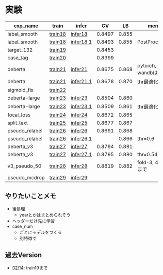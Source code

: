 # 実験


|exp_name|train|infer|CV|LB|memo|
|--|--|--|--|--|--|
|label_smooth|[train18]|[infer18]|0.8497|0.855||
|label_smooth|[train18]|[infer18.1]|0.8493|0.855|PostProcessing|
|target_132|[train19]||0.8453|||
|case_tag|[train20]||0.8399|||
|deberta|[train21]|[infer21]|0.8675|0.868|pytorch, GPU, wandbは無し|
|deberta|[train21]|[infer21.1]|0.8678|0.870|thr最適化(0.44)|
|sigmoid_fix|[train22]||||
|deberta-large|[train23]|[infer23]|0.8504|0.860||
|deberta-large|[train23]|[infer23.1]|0.8509|0.861|thr最適化(0.42)|
|focal_loss|[train24]|[infer24]|0.8672|0.865|
|split_text|[train25]|[infer25]|0.8677|0.867||
|pseudo_relabel|[train26]|[infer26]|0.8691|0.868||
|pseudo_relabel|[train26]|[infer26.1]||0.866|thr=0.6|
|deberta_v3|[train27]|[infer27]|0.8794|0.881||
|deberta_v3|[train27]|[infer27.1]|0.8795|0.880|thr=0.54|
|v3_pseudo_50|[train28]|[infer28]|0.8819|0.882|fold-3, 4epochまで|
|pseudo_mcdrop|[train29]|[infer29]||||

[train18]:https://www.kaggle.com/takamichitoda/nbme-train-transformer-on-tpu?scriptVersionId=87806343
[infer18]:https://www.kaggle.com/takamichitoda/nbme-infer-transformer-on-gpu?scriptVersionId=87811578
[infer18.1]:https://www.kaggle.com/takamichitoda/nbme-infer-transformer-on-gpu?scriptVersionId=87811741
[train19]:https://www.kaggle.com/takamichitoda/nbme-train-transformer-on-tpu?scriptVersionId=87812374
[train20]:https://www.kaggle.com/takamichitoda/nbme-train-transformer-on-tpu?scriptVersionId=87879975
[train21]:https://www.kaggle.com/takamichitoda/nbme-train-by-pytorch?scriptVersionId=88074775
[infer21]:https://www.kaggle.com/takamichitoda/nbme-infer-by-pytorch/data?scriptVersionId=88283037
[infer21.1]:https://www.kaggle.com/takamichitoda/nbme-infer-by-pytorch?scriptVersionId=88283349
[train22]:https://www.kaggle.com/takamichitoda/nbme-train-transformer-on-tpu?scriptVersionId=88294326
[train23]:https://www.kaggle.com/takamichitoda/nbme-train-by-pytorch?scriptVersionId=88296676
[infer23]:https://www.kaggle.com/takamichitoda/nbme-infer-by-pytorch?scriptVersionId=88338301
[infer23.1]:https://www.kaggle.com/takamichitoda/nbme-infer-by-pytorch?scriptVersionId=88338405
[train24]:https://www.kaggle.com/takamichitoda/nbme-train-by-pytorch?scriptVersionId=88344420
[infer24]:https://www.kaggle.com/takamichitoda/nbme-infer-by-pytorch?scriptVersionId=88371620
[train25]:https://www.kaggle.com/takamichitoda/nbme-train-by-pytorch?scriptVersionId=88379480
[infer25]:https://www.kaggle.com/takamichitoda/nbme-infer-by-pytorch/data?scriptVersionId=88420325
[train26]:https://github.com/trtd56/NBME-Score-Clinical-Patient-Notes/blob/b1c8ddeef5aa930142ff482116a39fde5b99cebc/src/nbme_train_by_pytorch.py
[infer26]:https://www.kaggle.com/takamichitoda/nbme-infer-by-pytorch/data?scriptVersionId=88600070
[infer26.1]:https://www.kaggle.com/takamichitoda/nbme-infer-by-pytorch?scriptVersionId=88600175
[train27]:https://github.com/trtd56/NBME-Score-Clinical-Patient-Notes/blob/9d06cacd1faaf58d9a8190b51018f0acf5e64774/src/nbme_train_by_pytorch.py
[infer27]:https://www.kaggle.com/takamichitoda/nbme-infer-by-pytorch?scriptVersionId=88683264
[infer27.1]:https://www.kaggle.com/takamichitoda/nbme-infer-by-pytorch/data?scriptVersionId=88683503
[train28]:xxx
[infer28]:https://www.kaggle.com/takamichitoda/nbme-infer-by-pytorch?scriptVersionId=88787914
[train29]:xxx
[infer29]:xxx

## やりたいことメモ
- 後処理
  - yearとかはまとめられそう
- ヘッダーだけ先に学習
- case_num
  - ごとにモデルをつくる
  - 別特徴で

## 過去Version
- [02/14](https://github.com/trtd56/NBME-Score-Clinical-Patient-Notes/blob/cc0ec36cf5afa1e8278340ac774806f4b3d43591/docs/experiment.md): train19まで
